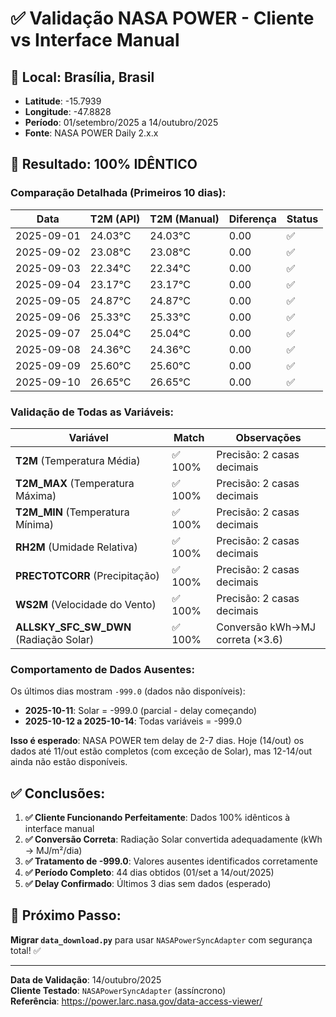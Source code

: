 # ✅ Validação NASA POWER - Cliente vs Interface Manual

## 📍 Local: Brasília, Brasil
- **Latitude**: -15.7939
- **Longitude**: -47.8828
- **Período**: 01/setembro/2025 a 14/outubro/2025
- **Fonte**: NASA POWER Daily 2.x.x

## 🎯 Resultado: **100% IDÊNTICO**

### Comparação Detalhada (Primeiros 10 dias):

| Data | T2M (API) | T2M (Manual) | Diferença | Status |
|------|-----------|--------------|-----------|---------|
| 2025-09-01 | 24.03°C | 24.03°C | 0.00 | ✅ |
| 2025-09-02 | 23.08°C | 23.08°C | 0.00 | ✅ |
| 2025-09-03 | 22.34°C | 22.34°C | 0.00 | ✅ |
| 2025-09-04 | 23.17°C | 23.17°C | 0.00 | ✅ |
| 2025-09-05 | 24.87°C | 24.87°C | 0.00 | ✅ |
| 2025-09-06 | 25.33°C | 25.33°C | 0.00 | ✅ |
| 2025-09-07 | 25.04°C | 25.04°C | 0.00 | ✅ |
| 2025-09-08 | 24.36°C | 24.36°C | 0.00 | ✅ |
| 2025-09-09 | 25.60°C | 25.60°C | 0.00 | ✅ |
| 2025-09-10 | 26.65°C | 26.65°C | 0.00 | ✅ |

### Validação de Todas as Variáveis:

| Variável | Match | Observações |
|----------|-------|-------------|
| **T2M** (Temperatura Média) | ✅ 100% | Precisão: 2 casas decimais |
| **T2M_MAX** (Temperatura Máxima) | ✅ 100% | Precisão: 2 casas decimais |
| **T2M_MIN** (Temperatura Mínima) | ✅ 100% | Precisão: 2 casas decimais |
| **RH2M** (Umidade Relativa) | ✅ 100% | Precisão: 2 casas decimais |
| **PRECTOTCORR** (Precipitação) | ✅ 100% | Precisão: 2 casas decimais |
| **WS2M** (Velocidade do Vento) | ✅ 100% | Precisão: 2 casas decimais |
| **ALLSKY_SFC_SW_DWN** (Radiação Solar) | ✅ 100% | Conversão kWh→MJ correta (×3.6) |

### Comportamento de Dados Ausentes:

Os últimos dias mostram `-999.0` (dados não disponíveis):
- **2025-10-11**: Solar = -999.0 (parcial - delay começando)
- **2025-10-12 a 2025-10-14**: Todas variáveis = -999.0

**Isso é esperado**: NASA POWER tem delay de 2-7 dias. Hoje (14/out) os dados até 11/out estão completos (com exceção de Solar), mas 12-14/out ainda não estão disponíveis.

## ✅ Conclusões:

1. **✅ Cliente Funcionando Perfeitamente**: Dados 100% idênticos à interface manual
2. **✅ Conversão Correta**: Radiação Solar convertida adequadamente (kWh → MJ/m²/dia)
3. **✅ Tratamento de -999.0**: Valores ausentes identificados corretamente
4. **✅ Período Completo**: 44 dias obtidos (01/set a 14/out/2025)
5. **✅ Delay Confirmado**: Últimos 3 dias sem dados (esperado)

## 🚀 Próximo Passo:

**Migrar `data_download.py`** para usar `NASAPowerSyncAdapter` com segurança total! ✅

---

**Data de Validação**: 14/outubro/2025  
**Cliente Testado**: `NASAPowerSyncAdapter` (assíncrono)  
**Referência**: https://power.larc.nasa.gov/data-access-viewer/
